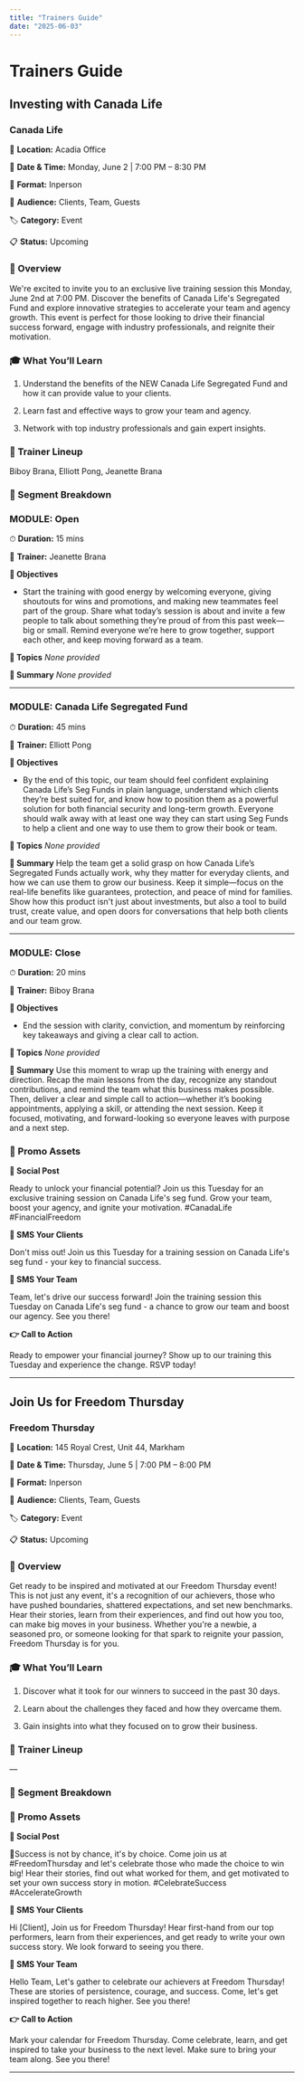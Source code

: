```yaml
---
title: "Trainers Guide"
date: "2025-06-03"
---
```


# Trainers Guide

## Investing with Canada Life

### Canada Life

📍 **Location:** Acadia Office

📅 **Date & Time:** Monday, June 2 | 7:00 PM – 8:30 PM

🎯 **Format:** Inperson

👥 **Audience:** Clients, Team, Guests

🏷 **Category:** Event

📋 **Status:** Upcoming



### 🧭 Overview

We're excited to invite you to an exclusive live training session this Monday, June 2nd at 7:00 PM. Discover the benefits of Canada Life's Segregated Fund and explore innovative strategies to accelerate your team and agency growth. This event is perfect for those looking to drive their financial success forward, engage with industry professionals, and reignite their motivation.

### 🎓 What You’ll Learn

1. Understand the benefits of the NEW Canada Life Segregated Fund and how it can provide value to your clients.

2. Learn fast and effective ways to grow your team and agency.

3. Network with top industry professionals and gain expert insights.

### 👥 Trainer Lineup

Biboy Brana, Elliott Pong, Jeanette Brana

### 📑 Segment Breakdown

### MODULE: Open

⏱ **Duration:** 15 mins

👤 **Trainer:** Jeanette Brana

**🎯 Objectives**
- Start the training with good energy by welcoming everyone, giving shoutouts for wins and promotions, and making new teammates feel part of the group. Share what today’s session is about and invite a few people to talk about something they’re proud of from this past week—big or small. Remind everyone we’re here to grow together, support each other, and keep moving forward as a team.

**🧠 Topics**
_None provided_

**📝 Summary**
_None provided_

---

### MODULE: Canada Life Segregated Fund

⏱ **Duration:** 45 mins

👤 **Trainer:** Elliott Pong

**🎯 Objectives**
- By the end of this topic, our team should feel confident explaining Canada Life’s Seg Funds in plain language, understand which clients they’re best suited for, and know how to position them as a powerful solution for both financial security and long-term growth. Everyone should walk away with at least one way they can start using Seg Funds to help a client and one way to use them to grow their book or team.

**🧠 Topics**
_None provided_

**📝 Summary**
Help the team get a solid grasp on how Canada Life’s Segregated Funds actually work, why they matter for everyday clients, and how we can use them to grow our business. Keep it simple—focus on the real-life benefits like guarantees, protection, and peace of mind for families. Show how this product isn't just about investments, but also a tool to build trust, create value, and open doors for conversations that help both clients and our team grow.

---

### MODULE: Close

⏱ **Duration:** 20 mins

👤 **Trainer:** Biboy Brana

**🎯 Objectives**
- End the session with clarity, conviction, and momentum by reinforcing key takeaways and giving a clear call to action.

**🧠 Topics**
_None provided_

**📝 Summary**
Use this moment to wrap up the training with energy and direction. Recap the main lessons from the day, recognize any standout contributions, and remind the team what this business makes possible. Then, deliver a clear and simple call to action—whether it’s booking appointments, applying a skill, or attending the next session. Keep it focused, motivating, and forward-looking so everyone leaves with purpose and a next step.

### 📣 Promo Assets

**📢 Social Post**

Ready to unlock your financial potential? Join us this Tuesday for an exclusive training session on Canada Life's seg fund. Grow your team, boost your agency, and ignite your motivation. #CanadaLife #FinancialFreedom

**📨 SMS Your Clients**

Don't miss out! Join us this Tuesday for a training session on Canada Life's seg fund - your key to financial success.

**👥 SMS Your Team**

Team, let's drive our success forward! Join the training session this Tuesday on Canada Life's seg fund - a chance to grow our team and boost our agency. See you there!

**👉 Call to Action**

Ready to empower your financial journey? Show up to our training this Tuesday and experience the change. RSVP today!

---

## Join Us for Freedom Thursday

### Freedom Thursday

📍 **Location:** 145 Royal Crest, Unit 44, Markham

📅 **Date & Time:** Thursday, June 5 | 7:00 PM – 8:00 PM

🎯 **Format:** Inperson

👥 **Audience:** Clients, Team, Guests

🏷 **Category:** Event

📋 **Status:** Upcoming



### 🧭 Overview

Get ready to be inspired and motivated at our Freedom Thursday event! This is not just any event, it's a recognition of our achievers, those who have pushed boundaries, shattered expectations, and set new benchmarks. Hear their stories, learn from their experiences, and find out how you too, can make big moves in your business. Whether you're a newbie, a seasoned pro, or someone looking for that spark to reignite your passion, Freedom Thursday is for you.

### 🎓 What You’ll Learn

1. Discover what it took for our winners to succeed in the past 30 days.

2. Learn about the challenges they faced and how they overcame them.

3. Gain insights into what they focused on to grow their business.

### 👥 Trainer Lineup

—

### 📑 Segment Breakdown



### 📣 Promo Assets

**📢 Social Post**

💫Success is not by chance, it's by choice. Come join us at #FreedomThursday and let's celebrate those who made the choice to win big! Hear their stories, find out what worked for them, and get motivated to set your own success story in motion. #CelebrateSuccess #AccelerateGrowth

**📨 SMS Your Clients**

Hi [Client], Join us for Freedom Thursday! Hear first-hand from our top performers, learn from their experiences, and get ready to write your own success story. We look forward to seeing you there.

**👥 SMS Your Team**

Hello Team, Let's gather to celebrate our achievers at Freedom Thursday! These are stories of persistence, courage, and success. Come, let's get inspired together to reach higher. See you there!

**👉 Call to Action**

Mark your calendar for Freedom Thursday. Come celebrate, learn, and get inspired to take your business to the next level. Make sure to bring your team along. See you there!

---

